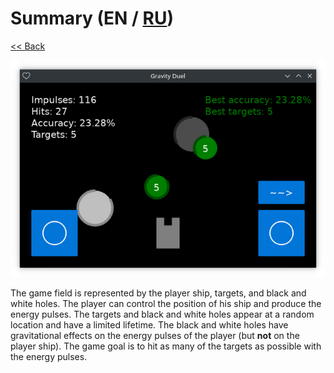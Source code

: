 # Summary (EN / [RU](summary_ru.md))

[<< Back](README.md)

![](screenshot.png)

The game field is represented by the player ship, targets, and black and white holes. The player can control the position of his ship and produce the energy pulses. The targets and black and white holes appear at a random location and have a limited lifetime. The black and white holes have gravitational effects on the energy pulses of the player (but **not** on the player ship). The game goal is to hit as many of the targets as possible with the energy pulses.
